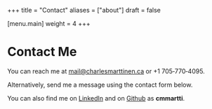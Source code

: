 +++
title = "Contact"
aliases = ["about"]
draft = false

[menu.main]
weight = 4
+++

# Contact Me

You can reach me at [mail@charlesmarttinen.ca](mailto:mail@charlesmarttinen.ca) or +1&nbsp;705&#8209;770&#8209;4095.

Alternatively, send me a message using the contact form below.

You can also find me on [LinkedIn](https://www.linkedin.com/in/cmmartti/) and on [Github](https://github.com/cmmartti) as **cmmartti**.
